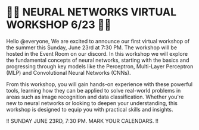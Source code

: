 # **🚨📣 NEURAL NETWORKS VIRTUAL WORKSHOP 6/23 📣🚨**


Hello @everyone, We are excited to announce our first virtual workshop of the summer this Sunday, June 23rd at 7:30 PM. The workshop will be hosted in the Event Room on our discord.
In this workshop we will explore the fundamental concepts of neural networks, starting with the basics and progressing through key models like the Perceptron, Multi-Layer Perceptron (MLP) and Convolutional Neural Networks (CNNs).

From this workshop, you will gain hands-on experience with these powerful tools, learning how they can be applied to solve real-world problems in areas such as image recognition and data classification. Whether you're new to neural networks or looking to deepen your understanding, this workshop is designed to equip you with practical skills and insights. 

‼️  SUNDAY JUNE 23RD, 7:30 PM. MARK YOUR CALENDARS. ‼️



